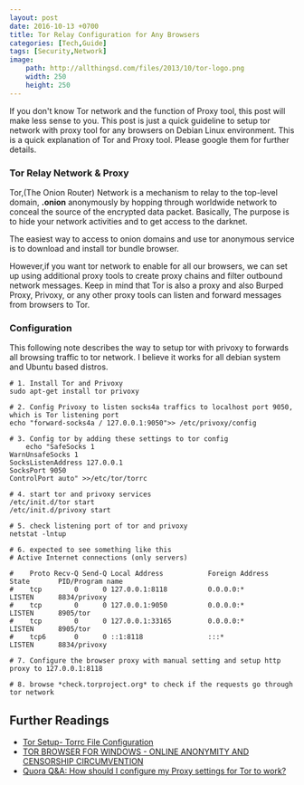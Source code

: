 ```yaml
---
layout: post
date: 2016-10-13 +0700
title: Tor Relay Configuration for Any Browsers
categories: [Tech,Guide]    
tags: [Security,Network]
image: 
    path: http://allthingsd.com/files/2013/10/tor-logo.png
    width: 250
    height: 250
---
```


If you don't know Tor network and the function of Proxy tool, this post will make less sense to you. This post is just a quick guideline to setup tor network with proxy tool for any browsers on Debian Linux environment.
This is a quick explanation of Tor and Proxy tool. Please google them for further details.

### Tor Relay Network & Proxy
Tor,(The Onion Router) Network is a mechanism to relay to the top-level domain, **.onion** anonymously by hopping through worldwide network to conceal the source of the encrypted data packet. Basically, The purpose is to hide your network activities and to get access to the darknet. 

The easiest way to access to onion domains and use tor anonymous service is to download and install tor bundle browser.

However,if you want tor network to enable for all our browsers, we can set up using additional proxy tools to create proxy chains and filter outbound network messages. Keep in mind that Tor is also a proxy and also Burped Proxy, Privoxy, or any other proxy tools can listen and forward messages from browsers to Tor.


### Configuration

This following note describes the way to setup tor with privoxy to forwards all browsing traffic to tor network. I believe it works for all debian system and Ubuntu based distros.

    # 1. Install Tor and Privoxy
    sudo apt-get install tor privoxy

    # 2. Config Privoxy to listen socks4a traffics to localhost port 9050, which is Tor listening port
    echo "forward-socks4a / 127.0.0.1:9050">> /etc/privoxy/config

    # 3. Config tor by adding these settings to tor config
        echo "SafeSocks 1
    WarnUnsafeSocks 1
    SocksListenAddress 127.0.0.1
    SocksPort 9050
    ControlPort auto" >>/etc/tor/torrc

    # 4. start tor and privoxy services
    /etc/init.d/tor start
    /etc/init.d/privoxy start

    # 5. check listening port of tor and privoxy
    netstat -lntup

    # 6. expected to see something like this
    # Active Internet connections (only servers)
    
    #    Proto Recv-Q Send-Q Local Address           Foreign Address         State       PID/Program name    
    #    tcp        0      0 127.0.0.1:8118          0.0.0.0:*               LISTEN      8834/privoxy        
    #    tcp        0      0 127.0.0.1:9050          0.0.0.0:*               LISTEN      8905/tor            
    #    tcp        0      0 127.0.0.1:33165         0.0.0.0:*               LISTEN      8905/tor            
    #    tcp6       0      0 ::1:8118                :::*                    LISTEN      8834/privoxy        
        
    # 7. Configure the browser proxy with manual setting and setup http proxy to 127.0.0.1:8118

    # 8. browse *check.torproject.org* to check if the requests go through tor network


## Further Readings

* [Tor Setup- Torrc File Configuration](http://uscyberlabs.com/blog/2012/09/17/tor-setup-torrc-file-configuration/)
* [TOR BROWSER FOR WINDOWS - ONLINE ANONYMITY AND CENSORSHIP CIRCUMVENTION](https://securityinabox.org/en/guide/torbrowser/windows)
* [Quora Q&A: How should I configure my Proxy settings for Tor to work?](https://www.quora.com/How-should-I-configure-my-Proxy-settings-for-Tor-to-work)
